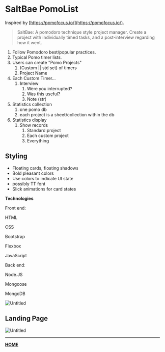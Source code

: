 # SaltBae PomoList

Inspired by [https://pomofocus.io/](https://pomofocus.io/). 

> SaltBae: A pomodoro technique style project manager. Create a project with individually timed tasks, and a post-interview regarding how it went.

1. Follow Pomodoro best/popular practices. 
2. Typical Pomo timer lists.
3. Users can create "Pomo Projects"
    1. (Custom || std set) of timers
    2. Project Name
4. Each Custom Timer...
    1. Interview
        1. Were you interrupted?
        2. Was this useful?
        3. Note (str)
5. Statistics collection
    1. one pomo db
    2. each project is a sheet/collection within the db
6. Statistics display
    1. Show records
        1. Standard project
        2. Each custom project
        3. Everything

## Styling

- Floating cards, floating shadows
- Bold pleasant colors
- Use colors to indicate UI state
- possibly TT font
- Slick animations for card states

**Technologies**

Front end: 

HTML

CSS

Bootstrap

Flexbox

JavaScript

Back end: 

Node.JS

Mongoose

MongoDB

![Untitled](https://s3-us-west-2.amazonaws.com/secure.notion-static.com/ca561f09-4e99-417f-a200-996e4aaee7f5/Untitled.png)

## Landing Page

![Untitled](https://s3-us-west-2.amazonaws.com/secure.notion-static.com/4b78ca29-13af-427b-83b8-8e76996452b3/Untitled.png)


---
[**HOME**](../README.md)